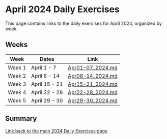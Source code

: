 # April 2024 Daily Exercises

This page contains links to the daily exercises for April 2024, organized by week.

## Weeks

| Week   | Dates         | Link                                 |
|--------|---------------|--------------------------------------|
| Week 1 | April 1 - 7   | [Apr01-07_2024.md](Apr01-07_2024.md) |
| Week 2 | April 8 - 14  | [Apr08-14_2024.md](Apr08-14_2024.md) |
| Week 3 | April 15 - 21 | [Apr15-21_2024.md](Apr15-21_2024.md) |
| Week 4 | April 22 - 28 | [Apr22-28_2024.md](Apr22-28_2024.md) |
| Week 5 | April 29 - 30 | [Apr29-30_2024.md](Apr29-30_2024.md) |

## Summary

[Link back to the main 2024 Daily Exercises page](2024-Daily-Exercises.md)